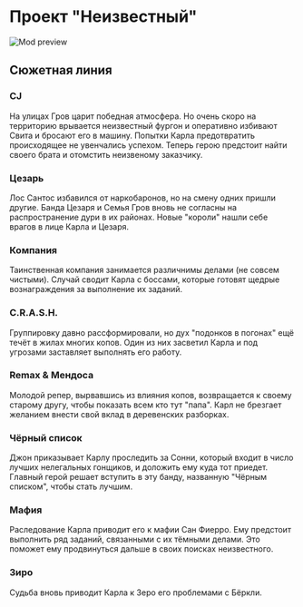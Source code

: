 # Проект "Неизвестный"

![Mod preview](http://ru-script.3dn.ru/_ld/6/27899882.png)

## Сюжетная линия

### CJ
На улицах Гров царит победная атмосфера. Но очень скоро на территорию врывается неизвестный фургон и оперативно избивают Свита и бросают его в машину. Попытки Карла предотвратить происходящее не увенчались успехом. Теперь герою предстоит найти своего брата и отомстить неизвеному заказчику.

### Цезарь
Лос Сантос избавился от наркобаронов, но на смену одних пришли другие. Банда Цезаря и Семья Гров вновь не согласны на распространение дури в их районах. Новые "короли" нашли себе врагов в лице Карла и Цезаря.

### Компания
Таинственная компания занимается различнимы делами (не совсем чистыми). Случай сводит Карла с боссами, которые готовят щедрые вознаграждения за выполнение их заданий.

### C.R.A.S.H.
Группировку давно рассформировали, но дух "подонков в погонах" ещё течёт в жилах многих копов. Один из них засветил Карла и под угрозами заставляет выполнять его работу.

### Remax & Мендоса
Молодой репер, вырвавшись из влияния копов, возвращается к своему старому другу, чтобы показать всем кто тут "папа". Карл не брезгает желанием внести свой вклад в деревенских разборках.

### Чёрный список
Джон приказывает Карлу проследить за Сонни, который входит в число лучших нелегальных гонщиков, и доложить ему куда тот приедет. Главный герой решает вступить в эту банду, названную "Чёрным списком", чтобы стать лучшим.

### Мафия
Раследование Карла приводит его к мафии Сан Фиерро. Ему предстоит выполнить ряд заданий, связанными с их тёмными делами. Это поможет ему продвинуться дальше в своих поисках неизвестного.

### Зиро
Судьба вновь приводит Карла к Зеро его проблемами с Бёркли.
